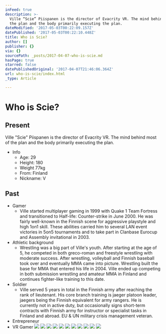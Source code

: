 ```yaml
---
inFeed: true
description: >-
  Ville “Scie” Piispanen is the director of Evacrity VR. The mind behind most of
  the plan and the body primarily executing the plan.
dateModified: '2017-05-03T00:22:09.157Z'
datePublished: '2017-05-03T00:22:10.448Z'
title: Who is Scie?
author: []
publisher: {}
via: {}
sourcePath: _posts/2017-04-07-who-is-scie.md
hasPage: true
starred: false
datePublishedOriginal: '2017-04-07T21:46:06.364Z'
url: who-is-scie/index.html
_type: Article

---
```

# Who is Scie?

## Present

Ville "Scie" Piispanen is the director of Evacrity VR. The mind behind most of the plan and the body primarily executing the plan.

* Info
  * Age: 29
  * Height: 180
  * Weight 77kg
  * From: Finland
  * Nickname: V

## Past

* Gamer
  * Ville started multiplayer gaming in 1999 with Quake 1 Team Fortress and transitioned to Half-life: Counter-strike in June 2000\. He was fairly well-known in the Finnish scene for aggressive playstyle and high 1on1 skill. These abilities carried him to several LAN event victories in 5on5 tournaments and to take part in Clanbase Eurocup and Assembly invitational in 2003\.
* Athletic background
  * Wrestling was a big part of Ville's youth. After starting at the age of 5, he competed in both greco-roman and freestyle wrestling with moderate success. After wrestling, volleyball and Finnish baseball took over and eventually MMA came into picture. Wrestling built the base for MMA that entered his life in 2004\. Ville ended up competing in both submission wrestling and amateur MMA in Finland and continues fighter-like training to this date.
* Soldier
  * Ville served 5 years in total in the Finnish army after reaching the rank of lieutenant. His core branch training is jaeger platoon leader, jaegers being the Finnish equivalent for army rangers. He is currently not in active duty, but occasionally signs short-term contracts with Finnish army for instructor or specialist tasks in Finland and abroad. EU & UN military crisis management veteran.
* Entrepreneur
* VR Gamer
![](https://the-grid-user-content.s3-us-west-2.amazonaws.com/c7ed63e2-1512-4866-bbc5-a9fa8e280e26.jpg)
![](https://the-grid-user-content.s3-us-west-2.amazonaws.com/21cf35dc-1656-454e-b92c-27f1da0c490c.png)
![](https://the-grid-user-content.s3-us-west-2.amazonaws.com/b92a3d8e-cdf8-41a3-8a31-679b803a2049.jpg)
![](https://the-grid-user-content.s3-us-west-2.amazonaws.com/0a3cf2f0-4ebf-4333-b332-f7e182e4be12.jpg)
![](https://the-grid-user-content.s3-us-west-2.amazonaws.com/879af28e-1653-4d9f-94cc-85b4179e49f4.jpg)
![](https://the-grid-user-content.s3-us-west-2.amazonaws.com/081f8357-f500-4009-8bab-b06d335df73e.jpg)
![](https://the-grid-user-content.s3-us-west-2.amazonaws.com/3217f111-1745-45ed-8784-d9a58d32bd56.jpg)
![](https://the-grid-user-content.s3-us-west-2.amazonaws.com/9257764e-5f0c-4d51-9232-dec0f99abc6a.jpg)
![](https://the-grid-user-content.s3-us-west-2.amazonaws.com/afb1b795-1dbe-478a-b0e6-c6a1cf2e8f31.jpg)
![](https://the-grid-user-content.s3-us-west-2.amazonaws.com/b3f9caed-f3c9-4654-9eea-f1f2de312a09.jpg)
![](https://the-grid-user-content.s3-us-west-2.amazonaws.com/746dd85f-98e9-4aa2-a843-272104fc0333.jpg)